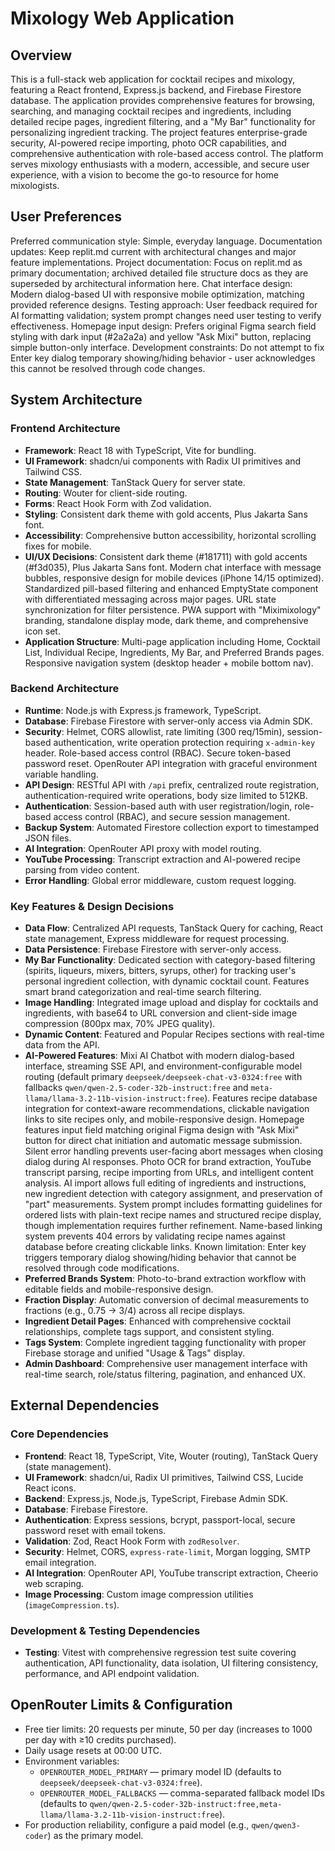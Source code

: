 # Mixology Web Application

## Overview
This is a full-stack web application for cocktail recipes and mixology, featuring a React frontend, Express.js backend, and Firebase Firestore database. The application provides comprehensive features for browsing, searching, and managing cocktail recipes and ingredients, including detailed recipe pages, ingredient filtering, and a "My Bar" functionality for personalizing ingredient tracking. The project features enterprise-grade security, AI-powered recipe importing, photo OCR capabilities, and comprehensive authentication with role-based access control. The platform serves mixology enthusiasts with a modern, accessible, and secure user experience, with a vision to become the go-to resource for home mixologists.

## User Preferences
Preferred communication style: Simple, everyday language.
Documentation updates: Keep replit.md current with architectural changes and major feature implementations.
Project documentation: Focus on replit.md as primary documentation; archived detailed file structure docs as they are superseded by architectural information here.
Chat interface design: Modern dialog-based UI with responsive mobile optimization, matching provided reference designs.
Testing approach: User feedback required for AI formatting validation; system prompt changes need user testing to verify effectiveness.
Homepage input design: Prefers original Figma search field styling with dark input (#2a2a2a) and yellow "Ask Mixi" button, replacing simple button-only interface.
Development constraints: Do not attempt to fix Enter key dialog temporary showing/hiding behavior - user acknowledges this cannot be resolved through code changes.

## System Architecture

### Frontend Architecture
- **Framework**: React 18 with TypeScript, Vite for bundling.
- **UI Framework**: shadcn/ui components with Radix UI primitives and Tailwind CSS.
- **State Management**: TanStack Query for server state.
- **Routing**: Wouter for client-side routing.
- **Forms**: React Hook Form with Zod validation.
- **Styling**: Consistent dark theme with gold accents, Plus Jakarta Sans font.
- **Accessibility**: Comprehensive button accessibility, horizontal scrolling fixes for mobile.
- **UI/UX Decisions**: Consistent dark theme (#181711) with gold accents (#f3d035), Plus Jakarta Sans font. Modern chat interface with message bubbles, responsive design for mobile devices (iPhone 14/15 optimized). Standardized pill-based filtering and enhanced EmptyState component with differentiated messaging across major pages. URL state synchronization for filter persistence. PWA support with "Miximixology" branding, standalone display mode, dark theme, and comprehensive icon set.
- **Application Structure**: Multi-page application including Home, Cocktail List, Individual Recipe, Ingredients, My Bar, and Preferred Brands pages. Responsive navigation system (desktop header + mobile bottom nav).

### Backend Architecture
- **Runtime**: Node.js with Express.js framework, TypeScript.
- **Database**: Firebase Firestore with server-only access via Admin SDK.
- **Security**: Helmet, CORS allowlist, rate limiting (300 req/15min), session-based authentication, write operation protection requiring `x-admin-key` header. Role-based access control (RBAC). Secure token-based password reset. OpenRouter API integration with graceful environment variable handling.
- **API Design**: RESTful API with `/api` prefix, centralized route registration, authentication-required write operations, body size limited to 512KB.
- **Authentication**: Session-based auth with user registration/login, role-based access control (RBAC), and secure session management.
- **Backup System**: Automated Firestore collection export to timestamped JSON files.
- **AI Integration**: OpenRouter API proxy with model routing.
- **YouTube Processing**: Transcript extraction and AI-powered recipe parsing from video content.
- **Error Handling**: Global error middleware, custom request logging.

### Key Features & Design Decisions
- **Data Flow**: Centralized API requests, TanStack Query for caching, React state management, Express middleware for request processing.
- **Data Persistence**: Firebase Firestore with server-only access.
- **My Bar Functionality**: Dedicated section with category-based filtering (spirits, liqueurs, mixers, bitters, syrups, other) for tracking user's personal ingredient collection, with dynamic cocktail count. Features smart brand categorization and real-time search filtering.
- **Image Handling**: Integrated image upload and display for cocktails and ingredients, with base64 to URL conversion and client-side image compression (800px max, 70% JPEG quality).
- **Dynamic Content**: Featured and Popular Recipes sections with real-time data from the API.
- **AI-Powered Features**: Mixi AI Chatbot with modern dialog-based interface, streaming SSE API, and environment-configurable model routing (default primary `deepseek/deepseek-chat-v3-0324:free` with fallbacks `qwen/qwen-2.5-coder-32b-instruct:free` and `meta-llama/llama-3.2-11b-vision-instruct:free`). Features recipe database integration for context-aware recommendations, clickable navigation links to site recipes only, and mobile-responsive design. Homepage features input field matching original Figma design with "Ask Mixi" button for direct chat initiation and automatic message submission. Silent error handling prevents user-facing abort messages when closing dialog during AI responses. Photo OCR for brand extraction, YouTube transcript parsing, recipe importing from URLs, and intelligent content analysis. AI import allows full editing of ingredients and instructions, new ingredient detection with category assignment, and preservation of "part" measurements. System prompt includes formatting guidelines for ordered lists with plain-text recipe names and structured recipe display, though implementation requires further refinement. Name-based linking system prevents 404 errors by validating recipe names against database before creating clickable links. Known limitation: Enter key triggers temporary dialog showing/hiding behavior that cannot be resolved through code modifications.
- **Preferred Brands System**: Photo-to-brand extraction workflow with editable fields and mobile-responsive design.
- **Fraction Display**: Automatic conversion of decimal measurements to fractions (e.g., 0.75 → 3/4) across all recipe displays.
- **Ingredient Detail Pages**: Enhanced with comprehensive cocktail relationships, complete tags support, and consistent styling.
- **Tags System**: Complete ingredient tagging functionality with proper Firebase storage and unified "Usage & Tags" display.
- **Admin Dashboard**: Comprehensive user management interface with real-time search, role/status filtering, pagination, and enhanced UX.

## External Dependencies

### Core Dependencies
- **Frontend**: React 18, TypeScript, Vite, Wouter (routing), TanStack Query (state management).
- **UI Framework**: shadcn/ui, Radix UI primitives, Tailwind CSS, Lucide React icons.
- **Backend**: Express.js, Node.js, TypeScript, Firebase Admin SDK.
- **Database**: Firebase Firestore.
- **Authentication**: Express sessions, bcrypt, passport-local, secure password reset with email tokens.
- **Validation**: Zod, React Hook Form with `zodResolver`.
- **Security**: Helmet, CORS, `express-rate-limit`, Morgan logging, SMTP email integration.
- **AI Integration**: OpenRouter API, YouTube transcript extraction, Cheerio web scraping.
- **Image Processing**: Custom image compression utilities (`imageCompression.ts`).

### Development & Testing Dependencies
- **Testing**: Vitest with comprehensive regression test suite covering authentication, API functionality, data isolation, UI filtering consistency, performance, and API endpoint validation.

## OpenRouter Limits & Configuration

- Free tier limits: 20 requests per minute, 50 per day (increases to 1000 per day with ≥10 credits purchased).
- Daily usage resets at 00:00 UTC.
- Environment variables:
  - `OPENROUTER_MODEL_PRIMARY` — primary model ID (defaults to `deepseek/deepseek-chat-v3-0324:free`).
  - `OPENROUTER_MODEL_FALLBACKS` — comma-separated fallback model IDs (defaults to `qwen/qwen-2.5-coder-32b-instruct:free,meta-llama/llama-3.2-11b-vision-instruct:free`).
- For production reliability, configure a paid model (e.g., `qwen/qwen3-coder`) as the primary model.
